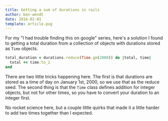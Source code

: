 ```yaml
---
title: Getting a sum of durations in rails
author: ben-wendt
date: 2016-02-01
template: article.pug
---
```


For my "I had trouble finding this on google" series, here's a 
solution I found to getting a total duration from a collection
of objects with durations stored as `Time` objects.

```ruby
total_duration = durations.reduce(Time.gm(2000)) do |total, time|
  total += time.to_i
end
```

There are two little tricks happening here. The first is that 
durations are stored as a time of day on January 1st, 2000, so
we use that as the reduce seed. The second thing is that the 
`Time` class defines addition for integer objects, but not for
other times, so you have to convert your duration to an integer
first.

No rocket science here, but a couple little quirks that made it
a little harder to add two times together than I expected.

